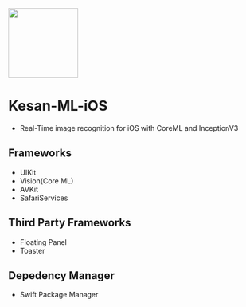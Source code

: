 <img src="https://user-images.githubusercontent.com/59039044/133883122-93c34cdb-6bc7-4fed-8d0e-765e24caf02f.png" width="140" height="140">



# Kesan-ML-iOS
- Real-Time image recognition for iOS with CoreML and InceptionV3

## Frameworks
- UIKit
- Vision(Core ML)
- AVKit
- SafariServices

## Third Party Frameworks
- Floating Panel
- Toaster

## Depedency Manager
- Swift Package Manager
